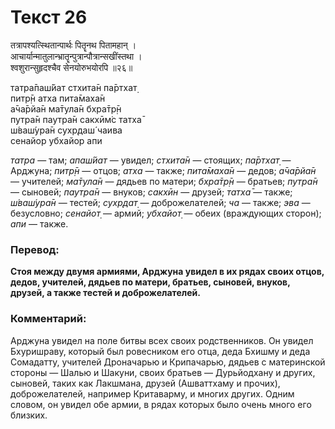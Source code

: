 # Текст 26

तत्रापश्यत्स्थितान्पार्थः पितॄनथ पितामहान् ।  
आचार्यान्मातुलान्भ्रातॄन्पुत्रान्पौत्रान्सखींस्तथा ।  
श्वशुरान्सुहृदश्चैव सेनयोरुभयोरपि ॥२६॥

татра̄паш́йат стхита̄н па̄ртхат̣  
питр̣̄н атха пита̄маха̄н  
а̄ча̄рйа̄н ма̄тула̄н бхра̄тр̣̄н  
путра̄н паутра̄н сакхӣм̇с татха̄  
ш́ваш́ура̄н сухр̣даш́ чаива  
сенайор убхайор апи

_татра_ — там; _апаш́йат_ — увидел; _стхита̄н_ — стоящих; _па̄ртхат̣_ — Арджуна; _питр̣̄н_ — отцов; _атха_ — также; _пита̄маха̄н_ — дедов; _а̄ча̄рйа̄н_ — учителей; _ма̄тула̄н_ — дядьев по матери; _бхра̄тр̣̄н_ — братьев; _путра̄н_ — сыновей; _паутра̄н_ — внуков; _сакхӣн_ — друзей; _татха̄_ — также; _ш́ваш́ура̄н_ — тестей; _сухр̣дат̣_ — доброжелателей; _ча_ — также; _эва_ — безусловно; _сенайот̣_ — армий; _убхайот̣_ — обеих (враждующих сторон); _апи_ — также.

### Перевод:

**Стоя между двумя армиями, Арджуна увидел в их рядах своих отцов, дедов, учителей, дядьев по матери, братьев, сыновей, внуков, друзей, а также тестей и доброжелателей.**

### Комментарий:

Арджуна увидел на поле битвы всех своих родственников. Он увидел Бхуришраву, который был ровесником его отца, деда Бхишму и деда Сомадатту, учителей Дроначарью и Крипачарью, дядьев с материнской стороны — Шалью и Шакуни, своих братьев — Дурьйодхану и других, сыновей, таких как Лакшмана, друзей (Ашваттхаму и прочих), доброжелателей, например Критаварму, и многих других. Одним словом, он увидел обе армии, в рядах которых было очень много его близких.